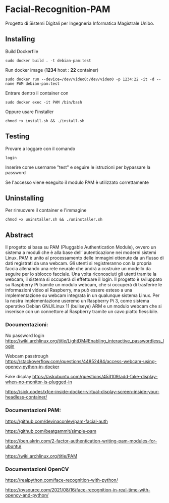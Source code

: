 # Facial-Recognition-PAM
Progetto di Sistemi Digitali per Ingegneria Informatica Magistrale Unibo.

## Installing

Build Dockerfile

`sudo docker build . -t debian-pam:test`

Run docker image (**1234** host : **22** container)

`sudo docker run --device=/dev/video0:/dev/video0 -p 1234:22 -it -d --name PAM debian-pam:test`

Entrare dentro il container con
 
`sudo docker exec -it PAM /bin/bash`
 
Oppure usare l'installer

`chmod +x install.sh && ./install.sh`

## Testing

Provare a loggare con il comando
 
`login`
 
Inserire come username "test" e seguire le istruzioni per bypassare la password
 
Se l'accesso viene eseguito il modulo PAM è utilizzato correttamente

## Uninstalling

Per rimuovere il container e l'immagine

`chmod +x uninstaller.sh && ./uninstaller.sh`

## Abstract
Il progetto si basa su PAM (Pluggable Authentication Module), ovvero un sistema a moduli che è alla base dell’ autenticazione nei moderni sistemi Linux.
PAM è unito al processamento delle immagini ottenute da un flusso di dati registrati da una webcam.
Gli utenti si registreranno con la propria faccia allenando una rete neurale che andrà a costruire un modello da seguire per lo sblocco facciale. Una volta riconosciuti gli utenti tramite la webcam, il sistema si occuperà di effettuare il login.
Il progetto è sviluppato su Raspberry Pi tramite un modulo webcam, che si occuperà di trasferire le informazioni video al Raspberry, ma può essere esteso a una implementazione su webcam integrata in un qualunque sistema Linux. 
Per la nostra implementazione useremo un Raspberry Pi 3, come sistema operativo Debian GNU/Linux 11 (bullseye) ARM e un modulo webcam che si inserisce con un connettore al Raspberry tramite un cavo piatto flessibile.

### Documentazioni:
No password login
https://wiki.archlinux.org/title/LightDM#Enabling_interactive_passwordless_login

Webcam passtrough
https://stackoverflow.com/questions/44852484/access-webcam-using-opencv-python-in-docker

Fake display
https://askubuntu.com/questions/453109/add-fake-display-when-no-monitor-is-plugged-in

https://sick.codes/xfce-inside-docker-virtual-display-screen-inside-your-headless-container/


### Documentazioni PAM:
https://github.com/devinaconley/pam-facial-auth

https://github.com/beatgammit/simple-pam

https://ben.akrin.com/2-factor-authentication-writing-pam-modules-for-ubuntu/

https://wiki.archlinux.org/title/PAM

### Documentazioni OpenCV
https://realpython.com/face-recognition-with-python/

https://pysource.com/2021/08/16/face-recognition-in-real-time-with-opencv-and-python/


